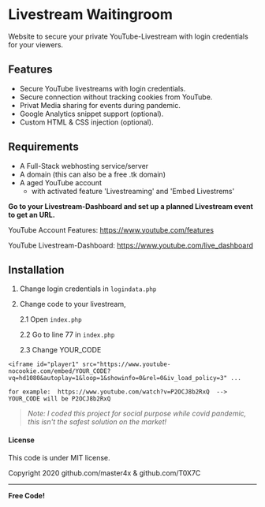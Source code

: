 # Livestream Waitingroom
Website to secure your private YouTube-Livestream with login credentials for your viewers.

## Features
- Secure YouTube livestreams with login credentials.
- Secure connection without tracking cookies from YouTube.
- Privat Media sharing for events during pandemic.
- Google Analytics snippet support (optional).
- Custom HTML & CSS injection (optional).

## Requirements
- A Full-Stack webhosting service/server
- A domain (this can also be a free .tk domain)
- A aged YouTube account
  - with activated feature 'Livestreaming'
    and 'Embed Livestrems'
   
**Go to your Livestream-Dashboard and set up a planned Livestream event to get an URL.**
    
YouTube Account Features: https://www.youtube.com/features

YouTube Livestream-Dashboard: https://www.youtube.com/live_dashboard

## Installation
1. Change login credentials in `logindata.php`
2. Change code to your livestream,

    2.1 Open `index.php`
    
    2.2 Go to line 77 in `index.php`
    
    2.3 Change YOUR_CODE
```
<iframe id="player1" src="https://www.youtube-nocookie.com/embed/YOUR_CODE?vq=hd1080&autoplay=1&loop=1&showinfo=0&rel=0&iv_load_policy=3" ...

for example:  https://www.youtube.com/watch?v=P2OCJ8b2RxQ  -->  YOUR_CODE will be P2OCJ8b2RxQ
```

> *Note: I coded this project for social purpose while covid pandemic, this isn't the safest solution on the market!*



#### License
This code is under MIT license.

Copyright 2020 github.com/master4x & github.com/T0X7C

----

**Free Code!**

